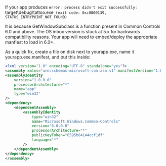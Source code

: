 If your app produces `error: process didn't exit successfully: `target\debug\tattoo.exe` (exit code: 0xc0000139, STATUS_ENTRYPOINT_NOT_FOUND)`

It is because GetWindowSubclass is a function present in Common Controls 6.0 and above. The OS inbox version is stuck at 5.x for backwards compatibility reasons. Your app will need to embed/deploy the appropriate manfiest to load in 6.0+.

As a quick fix, create a file on disk next to yourapp.exe, name it yourapp.exe.manifest, and put this inside:

```xml
<?xml version="1.0" encoding="UTF-8" standalone="yes"?>
<assembly xmlns="urn:schemas-microsoft-com:asm.v1" manifestVersion="1.0">
<assemblyIdentity
    version="1.0.0.0"
    processorArchitecture="*"
    name="app"
    type="win32"
/>
<dependency>
    <dependentAssembly>
        <assemblyIdentity
            type="win32"
            name="Microsoft.Windows.Common-Controls"
            version="6.0.0.0"
            processorArchitecture="*"
            publicKeyToken="6595b64144ccf1df"
            language="*"
        />
    </dependentAssembly>
</dependency>
</assembly>
```